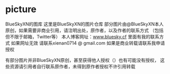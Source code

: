 # picture
BlueSkyXN的图库
这里是BlueSkyXN的图片仓库
部分图片由@BlueSkyXN本人原创，如果需要非商业引用，请注明出处，原作者，以及作者的联系方式
（包括但不限于邮箱，Twitter等）
本人博客网址：www.bluesky.cf
里面有我的联系方式
如果网址无效
请联系xienan0714 @ gmail.com
如果是商业转载请联系我申请授权

有部分图片并非BlueSkyXN原创，甚至获得他人授权（）也有可能没有授权，
这些资源请引用者自行联系原作者，未得到原作者授权不许引用转载
